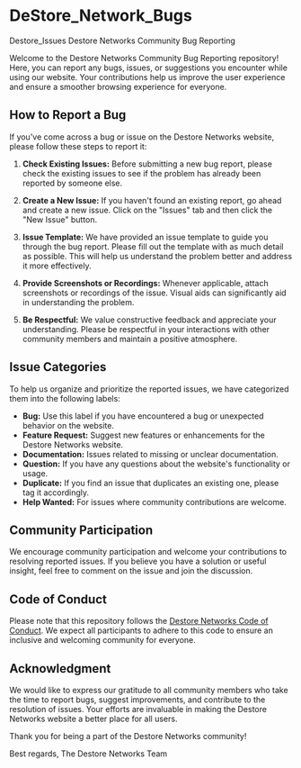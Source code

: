 # DeStore_Network_Bugs
Destore_Issues
Destore Networks Community Bug Reporting

Welcome to the Destore Networks Community Bug Reporting repository! Here, you can report any bugs, issues, or suggestions you encounter while using our website. Your contributions help us improve the user experience and ensure a smoother browsing experience for everyone.

## How to Report a Bug

If you've come across a bug or issue on the Destore Networks website, please follow these steps to report it:

1. **Check Existing Issues:** Before submitting a new bug report, please check the existing issues to see if the problem has already been reported by someone else.

2. **Create a New Issue:** If you haven't found an existing report, go ahead and create a new issue. Click on the "Issues" tab and then click the "New Issue" button.

3. **Issue Template:** We have provided an issue template to guide you through the bug report. Please fill out the template with as much detail as possible. This will help us understand the problem better and address it more effectively.

4. **Provide Screenshots or Recordings:** Whenever applicable, attach screenshots or recordings of the issue. Visual aids can significantly aid in understanding the problem.

5. **Be Respectful:** We value constructive feedback and appreciate your understanding. Please be respectful in your interactions with other community members and maintain a positive atmosphere.

## Issue Categories

To help us organize and prioritize the reported issues, we have categorized them into the following labels:

- **Bug:** Use this label if you have encountered a bug or unexpected behavior on the website.
- **Feature Request:** Suggest new features or enhancements for the Destore Networks website.
- **Documentation:** Issues related to missing or unclear documentation.
- **Question:** If you have any questions about the website's functionality or usage.
- **Duplicate:** If you find an issue that duplicates an existing one, please tag it accordingly.
- **Help Wanted:** For issues where community contributions are welcome.

## Community Participation

We encourage community participation and welcome your contributions to resolving reported issues. If you believe you have a solution or useful insight, feel free to comment on the issue and join the discussion.

## Code of Conduct

Please note that this repository follows the [Destore Networks Code of Conduct](link-to-your-code-of-conduct). We expect all participants to adhere to this code to ensure an inclusive and welcoming community for everyone.

## Acknowledgment

We would like to express our gratitude to all community members who take the time to report bugs, suggest improvements, and contribute to the resolution of issues. Your efforts are invaluable in making the Destore Networks website a better place for all users.

Thank you for being a part of the Destore Networks community!

Best regards,
The Destore Networks Team

